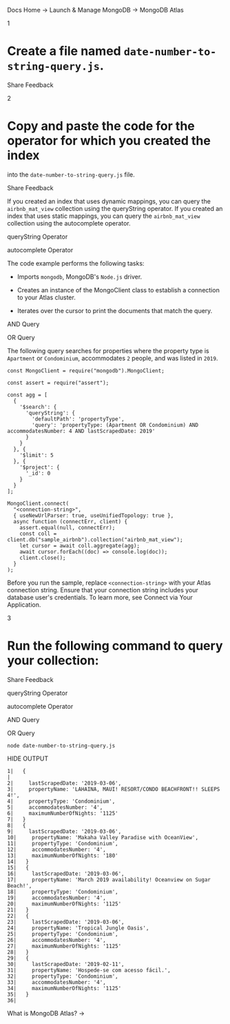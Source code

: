 Docs Home → Launch & Manage MongoDB → MongoDB Atlas

1

# Create a file named `date-number-to-string-query.js`.

Share Feedback

2

# Copy and paste the code for the operator for which you created the index
into the `date-number-to-string-query.js` file.

Share Feedback

If you created an index that uses dynamic mappings, you can query the
`airbnb_mat_view` collection using the queryString operator. If you created an
index that uses static mappings, you can query the `airbnb_mat_view`
collection using the autocomplete operator.

queryString Operator

autocomplete Operator

The code example performs the following tasks:

  * Imports `mongodb`, MongoDB's `Node.js` driver.

  * Creates an instance of the MongoClient class to establish a connection to your Atlas cluster.

  * Iterates over the cursor to print the documents that match the query.

AND Query

OR Query

The following query searches for properties where the property type is
`Apartment` or `Condominium`, accommodates `2` people, and was listed in
`2019`.

    
    
    const MongoClient = require("mongodb").MongoClient;  
      
    const assert = require("assert");  
      
    const agg = [  
      {  
        '$search': {  
          'queryString': {  
            'defaultPath': 'propertyType',  
            'query': 'propertyType: (Apartment OR Condominium) AND accommodatesNumber: 4 AND lastScrapedDate: 2019'  
          }  
        }  
      }, {  
        '$limit': 5  
      }, {  
        '$project': {  
          '_id': 0  
        }  
      }  
    ];  
      
    MongoClient.connect(  
      "<connection-string>",  
      { useNewUrlParser: true, useUnifiedTopology: true },  
      async function (connectErr, client) {  
        assert.equal(null, connectErr);  
        const coll = client.db("sample_airbnb").collection("airbnb_mat_view");  
        let cursor = await coll.aggregate(agg);  
        await cursor.forEach((doc) => console.log(doc));  
        client.close();  
      }  
    );  
  
Before you run the sample, replace `<connection-string>` with your Atlas
connection string. Ensure that your connection string includes your database
user's credentials. To learn more, see Connect via Your Application.

3

# Run the following command to query your collection:

Share Feedback

queryString Operator

autocomplete Operator

AND Query

OR Query

    
    
    node date-number-to-string-query.js  
      
  
HIDE OUTPUT

    
    
    1|   {  
    |  
    2|     lastScrapedDate: '2019-03-06',  
    3|     propertyName: 'LAHAINA, MAUI! RESORT/CONDO BEACHFRONT!! SLEEPS 4!',  
    4|     propertyType: 'Condominium',  
    5|     accommodatesNumber: '4',  
    6|     maximumNumberOfNights: '1125'  
    7|   }  
    8|   {  
    9|     lastScrapedDate: '2019-03-06',  
    10|     propertyName: 'Makaha Valley Paradise with OceanView',  
    11|     propertyType: 'Condominium',  
    12|     accommodatesNumber: '4',  
    13|     maximumNumberOfNights: '180'  
    14|   }  
    15|   {  
    16|     lastScrapedDate: '2019-03-06',  
    17|     propertyName: 'March 2019 availability! Oceanview on Sugar Beach!',  
    18|     propertyType: 'Condominium',  
    19|     accommodatesNumber: '4',  
    20|     maximumNumberOfNights: '1125'  
    21|   }  
    22|   {  
    23|     lastScrapedDate: '2019-03-06',  
    24|     propertyName: 'Tropical Jungle Oasis',  
    25|     propertyType: 'Condominium',  
    26|     accommodatesNumber: '4',  
    27|     maximumNumberOfNights: '1125'  
    28|   }  
    29|   {  
    30|     lastScrapedDate: '2019-02-11',  
    31|     propertyName: 'Hospede-se com acesso fácil.',  
    32|     propertyType: 'Condominium',  
    33|     accommodatesNumber: '4',  
    34|     maximumNumberOfNights: '1125'  
    35|   }  
    36|     
  
What is MongoDB Atlas? →

